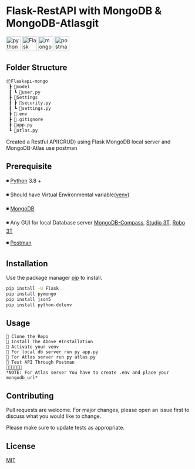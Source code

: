 # Flask-RestAPI with MongoDB & MongoDB-Atlasgit 
<p>  
<img src="https://devicons.github.io/devicon/devicon.git/icons/python/python-original.svg" alt="python" width="40" height="40"/>
<img src="https://www.kindpng.com/picc/m/188-1882559_python-flask-hd-png-download.png" alt="Flask" width="40" height="40"/>
<img src="https://devicons.github.io/devicon/devicon.git/icons/mongodb/mongodb-original.svg" alt="mongodb" width="40" height="40"/>
<img src="https://img.icons8.com/dusk/64/000000/postman-api.png" alt="postman" width="40" height="40"/>
</p> 

## Folder Structure
```bash
📦Flaskapi-mongo
 ┣ 📂model
 ┃ ┗ 📜user.py
 ┣ 📂Settings
 ┃ ┣ 📜security.py
 ┃ ┗ 📜settings.py
 ┣ 📜.env
 ┣ 📜.gitignore
 ┣ 📜app.py
 ┗ 📜atlas.py
```
Created a Restful API(CRUD) using Flask MongoDB local server and MongoDB-Atlas use postman 

## Prerequisite
◾ [Python](https://www.python.org/downloads/) 3.8 +

◾ Should have Virtual Environmental variable([venv](https://www.geeksforgeeks.org/create-virtual-environment-using-venv-python/))

◾ [MongoDB](https://www.mongodb.com/try/download)

◾ Any GUI for local Database server [MongoDB-Compass](https://www.mongodb.com/products/compass), [Studio 3T](https://studio3t.com/download/), [Robo 3T](https://robomongo.org/download)

◾ [Postman](https://www.postman.com/)
## Installation

Use the package manager [pip](https://pip.pypa.io/en/stable/) to install.

```bash
pip install -U Flask
pip install pymongo
pip install json5
pip install python-dotenv
```

## Usage

```
🔹 Clone the Repo
🔹 Install The Above #Installation
🔹 Activate your venv
🔹 For local db server run py app.py
🔹 For Atlas server run py atlas.py
🔹 Test API Through Postman
🔹🔹🔹🔹🔹🔹
*NOTE: For Atlas server You have to create .env and place your mongodb_url*
```

## Contributing
Pull requests are welcome. For major changes, please open an issue first to discuss what you would like to change.

Please make sure to update tests as appropriate.

## License
[MIT](https://choosealicense.com/licenses/mit/)
